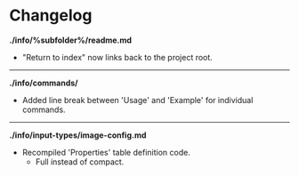 # Changelog

**./info/%subfolder%/readme.md**
* "Return to index" now links back to the project root.

---

**./info/commands/**
* Added line break between 'Usage' and 'Example' for individual commands.

---

**./info/input-types/image-config.md**
* Recompiled 'Properties' table definition code.
	* Full instead of compact.
